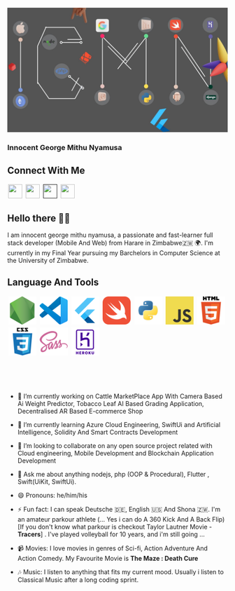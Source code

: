 [![Header](https://github.com/innocent-george-mithu-nyamusa/innocent-george-mithu-nyamusa/blob/0dd8ea08a040b34cc2ebc353047f5ff982e5d508/images/background-image.jpg "Header")](http://nyamusa.tech/)

### Innocent George Mithu Nyamusa


## Connect With Me 
[<img height="32" style="margin: 2px;" width="32" src="https://cdn.jsdelivr.net/npm/simple-icons@6.13.0/icons/instagram.svg">](https://www.instagram.com/innocentnyamusa)
[<img height="32" width="32" style="margin: 2px;" src="https://cdn.jsdelivr.net/npm/simple-icons@6.13.0/icons/linkedin.svg">](https://www.linkedin.com/in/george-innocent-mithu-nyamusa/)
[<img height="32" width="32" style="margin: 2px;" src="https://cdn.jsdelivr.net/npm/simple-icons@6.13.0/icons/twitter.svg">]()
[<img height="32" width="32" style="margin: 2px;" src="https://cdn.jsdelivr.net/npm/simple-icons@6.13.0/icons/devdotto.svg">](https://dev.to/innocentgeorgemithunyamusa)


## Hello there 🖐🏽
I am innocent george mithu nyamusa, a passionate and fast-learner full stack developer (Mobile And Web) from Harare in Zimbabwe🇿🇼 🌍. I'm currently in my Final Year pursuing my Barchelors in Computer Science at the University of Zimbabwe.


## Language And Tools
[<img height="64" width="64" style="margin: 2px;" src="https://raw.githubusercontent.com/github/explore/80688e429a7d4ef2fca1e82350fe8e3517d3494d/topics/nodejs/nodejs.png">]()
[<img style="margin: 2px;" height="64" width="64" src="https://raw.githubusercontent.com/github/explore/bbd48b997e8d0bef63f676eca4da5e1f76487b56/topics/visual-studio-code/visual-studio-code.png"  />]()
[<img style="margin: 2px;" height="64" width="64" src="https://raw.githubusercontent.com/github/explore/bbd48b997e8d0bef63f676eca4da5e1f76487b56/topics/flutter/flutter.png" />]()
[<img style="margin: 2px;" height="64" width="64" src="https://raw.githubusercontent.com/github/explore/bbd48b997e8d0bef63f676eca4da5e1f76487b56/topics/swift/swift.png" />]()
[<img style="margin: 2px;" height="64" width="64" src="https://raw.githubusercontent.com/github/explore/bbd48b997e8d0bef63f676eca4da5e1f76487b56/topics/python/python.png" />]()
[<img style="margin: 2px;" height="64" width="64" src="https://raw.githubusercontent.com/github/explore/bbd48b997e8d0bef63f676eca4da5e1f76487b56/topics/javascript/javascript.png" />]()
[<img style="margin: 2px;" height="64" width="64" src="https://raw.githubusercontent.com/github/explore/bbd48b997e8d0bef63f676eca4da5e1f76487b56/topics/html/html.png" />]()
[<img style="margin: 2px;" height="64" width="64" src="https://raw.githubusercontent.com/github/explore/bbd48b997e8d0bef63f676eca4da5e1f76487b56/topics/css/css.png" />]()
[<img style="margin: 2px;" height="64" width="64" src="https://raw.githubusercontent.com/github/explore/bbd48b997e8d0bef63f676eca4da5e1f76487b56/topics/sass/sass.png" />]()
[<img style="margin: 2px;" height="64" width="64" src="https://raw.githubusercontent.com/github/explore/bbd48b997e8d0bef63f676eca4da5e1f76487b56/topics/heroku/heroku.png" />]()

<br />
<br />
<br />

- 🔭 I’m currently working on Cattle MarketPlace App With Camera Based Ai Weight Predictor, Tobacco Leaf AI Based Grading Application, Decentralised AR Based E-commerce Shop

- 🌱 I’m currently learning Azure Cloud Engineering, SwiftUi and Artificial Intelligence, Solidity And Smart Contracts Development

- 👯 I’m looking to collaborate on any open source project related with Cloud engineering, Mobile Development and Blockchain Application Development

- 💬 Ask me about anything nodejs, php (OOP & Procedural), Flutter , Swift(UiKit, SwiftUi).

- 😄 Pronouns: he/him/his

- ⚡ Fun fact: I can speak Deutsche 🇩🇪, English 🇺🇸 And Shona 🇿🇼. I'm an amateur parkour athlete (... Yes i can do A 360 Kick And A Back Flip) [If you don't know what parkour is checkout Taylor Lautner Movie - **Tracers**] . I've played volleyball for 10 years, and i'm still going ...

- 📹 Movies: I love movies in genres of Sci-fi, Action Adventure And Action Comedy. My Favourite Movie is **The Maze : Death Cure**

- 🎶 Music: I listen to anything that fits my current mood. Usually i listen to Classical Music after a long coding sprint.

<!--
**innocent-george-mithu-nyamusa/innocent-george-mithu-nyamusa** is a ✨ _special_ ✨ repository because its `README.md` (this file) appears on your GitHub profile.

Here are some ideas to get you started:

- 🔭 I’m currently working on ...
- 🌱 I’m currently learning ...
- 👯 I’m looking to collaborate on ...
- 🤔 I’m looking for help with ...
- 💬 Ask me about ...
- 📫 How to reach me: ...
- 😄 Pronouns: ...
- ⚡ Fun fact: ...
-->

